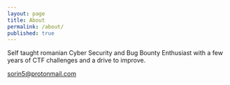 ```yaml
---
layout: page
title: About
permalink: /about/
published: true
---
```


Self taught romanian Cyber Security and Bug Bounty Enthusiast with a few years of CTF challenges and a drive to improve.

[sorin5@protonmail.com](mailto:ev3ns@protonmail.com)
<div>
<script style="float:right;" src="https://tryhackme.com/badge/39696"></script>
</div>


